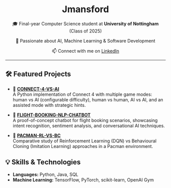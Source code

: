 <!-- README.md -->

<div align="center">
  <h1>Jmansford</h1>
  <p>🎓 Final-year Computer Science student at <strong>University of Nottingham</strong> (Class of 2025)</p>
  <p>🚀 Passionate about AI, Machine Learning & Software Development</p>
   <p>📫 Connect with me on <a href="https://linkedin.com/in/jai-mansford-9a3912247">LinkedIn</a></p>
</div>

---

## 🛠️ Featured Projects

- 🔗 **[CONNECT-4-VS-AI](https://github.com/Jmansford/CONNECT-4-VS-AI)**  
  A Python implementation of Connect 4 with multiple game modes: human vs AI (configurable difficulty), human vs human, AI vs AI, and an assisted mode with strategic hints.

- 🔗 **[FLIGHT-BOOKING-NLP-CHATBOT](https://github.com/Jmansford/FLIGHT-BOOKING-NLP-CHATBOT)**  
  A proof-of-concept chatbot for flight booking scenarios, showcasing intent recognition, sentiment analysis, and conversational AI techniques.

- 🔗 **[PACMAN-RL-VS-BC](https://github.com/Jmansford/PACMAN-RL-VS-BC)**  
  Comparative study of Reinforcement Learning (DQN) vs Behavioural Cloning (Imitation Learning) approaches in a Pacman environment.

## 💡 Skills & Technologies

- **Languages:** Python, Java, SQL  
- **Machine Learning:** TensorFlow, PyTorch, scikit-learn, OpenAI Gym  

